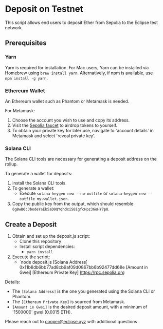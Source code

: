 # Deposit on Testnet

This script allows end users to deposit Ether from Sepolia to the Eclipse test network.

## Prerequisites

### Yarn

Yarn is required for installation. For Mac users, Yarn can be installed via Homebrew using `brew install yarn`. Alternatively, if npm is available, use `npm install -g yarn`.

### Ethereum Wallet

An Ethereum wallet such as Phantom or Metamask is needed.

For Metamask:
1. Choose the account you wish to use and copy its address.
2. Visit the [Sepolia faucet](https://sepoliafaucet.com/) to airdrop tokens to yourself.
3. To obtain your private key for later use, navigate to 'account details' in Metamask and select 'reveal private key'.

### Solana CLI

The Solana CLI tools are necessary for generating a deposit address on the rollup. 

To generate a wallet for deposits:
1. Install the Solana CLI tools.
2. To generate a wallet:
    - Execute `solana-keygen new --no-outfile` or `solana-keygen new --outfile my-wallet.json`.
3. Copy the public key from the output, which should resemble `6g8wB6cJbodeYaEb5aD9QYqhdxiS8igfcHpz36oHY7p8`.

## Create a Deposit

1. Obtain and set up the deposit.js script:
    - Clone this repository
    - Install script dependencies:
        - `yarn install`
2. Execute the script:
    - `node deposit.js [Solana Address] 0x11b8db6bb77ad8cb9af09d0867bb6b92477dd68e [Amount in Gwei] [Ethereum Private Key] https://rpc.sepolia.org

Details:
- The `[Solana Address]` is the one you generated using the Solana CLI or Phantom.
- The `[Ethereum Private Key]` is sourced from Metamask.
- `[Amount in Gwei]` is the desired deposit amount, with a minimum of '1500000' gwei (0.0015 ETH).

Please reach out to cooper@eclipse.xyz with additional questions
